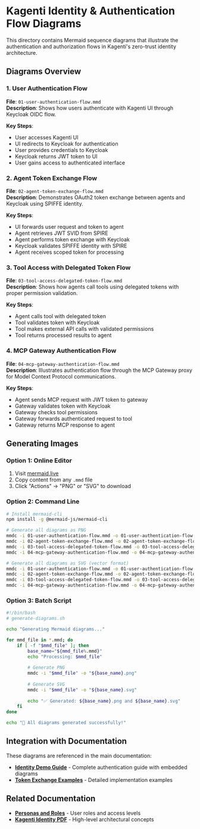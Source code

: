 # Kagenti Identity & Authentication Flow Diagrams

This directory contains Mermaid sequence diagrams that illustrate the authentication and authorization flows in Kagenti's zero-trust identity architecture.

## Diagrams Overview

### 1. User Authentication Flow
**File**: `01-user-authentication-flow.mmd`  
**Description**: Shows how users authenticate with Kagenti UI through Keycloak OIDC flow.

**Key Steps**:
- User accesses Kagenti UI
- UI redirects to Keycloak for authentication  
- User provides credentials to Keycloak
- Keycloak returns JWT token to UI
- User gains access to authenticated interface

### 2. Agent Token Exchange Flow
**File**: `02-agent-token-exchange-flow.mmd`  
**Description**: Demonstrates OAuth2 token exchange between agents and Keycloak using SPIFFE identity.

**Key Steps**:
- UI forwards user request and token to agent
- Agent retrieves JWT SVID from SPIRE
- Agent performs token exchange with Keycloak
- Keycloak validates SPIFFE identity with SPIRE
- Agent receives scoped token for processing

### 3. Tool Access with Delegated Token Flow  
**File**: `03-tool-access-delegated-token-flow.mmd`  
**Description**: Shows how agents call tools using delegated tokens with proper permission validation.

**Key Steps**:
- Agent calls tool with delegated token
- Tool validates token with Keycloak
- Tool makes external API calls with validated permissions
- Tool returns processed results to agent

### 4. MCP Gateway Authentication Flow
**File**: `04-mcp-gateway-authentication-flow.mmd`  
**Description**: Illustrates authentication flow through the MCP Gateway proxy for Model Context Protocol communications.

**Key Steps**:
- Agent sends MCP request with JWT token to gateway
- Gateway validates token with Keycloak
- Gateway checks tool permissions
- Gateway forwards authenticated request to tool
- Gateway returns MCP response to agent

## Generating Images

### Option 1: Online Editor
1. Visit [mermaid.live](https://mermaid.live)
2. Copy content from any `.mmd` file
3. Click "Actions" → "PNG" or "SVG" to download

### Option 2: Command Line
```bash
# Install mermaid-cli
npm install -g @mermaid-js/mermaid-cli

# Generate all diagrams as PNG
mmdc -i 01-user-authentication-flow.mmd -o 01-user-authentication-flow.png
mmdc -i 02-agent-token-exchange-flow.mmd -o 02-agent-token-exchange-flow.png  
mmdc -i 03-tool-access-delegated-token-flow.mmd -o 03-tool-access-delegated-token-flow.png
mmdc -i 04-mcp-gateway-authentication-flow.mmd -o 04-mcp-gateway-authentication-flow.png

# Generate all diagrams as SVG (vector format)
mmdc -i 01-user-authentication-flow.mmd -o 01-user-authentication-flow.svg
mmdc -i 02-agent-token-exchange-flow.mmd -o 02-agent-token-exchange-flow.svg
mmdc -i 03-tool-access-delegated-token-flow.mmd -o 03-tool-access-delegated-token-flow.svg
mmdc -i 04-mcp-gateway-authentication-flow.mmd -o 04-mcp-gateway-authentication-flow.svg
```

### Option 3: Batch Script
```bash
#!/bin/bash
# generate-diagrams.sh

echo "Generating Mermaid diagrams..."

for mmd_file in *.mmd; do
    if [ -f "$mmd_file" ]; then
        base_name="${mmd_file%.mmd}"
        echo "Processing: $mmd_file"
        
        # Generate PNG
        mmdc -i "$mmd_file" -o "${base_name}.png"
        
        # Generate SVG  
        mmdc -i "$mmd_file" -o "${base_name}.svg"
        
        echo "✅ Generated: ${base_name}.png and ${base_name}.svg"
    fi
done

echo "🎉 All diagrams generated successfully!"
```

## Integration with Documentation

These diagrams are referenced in the main documentation:
- **[Identity Demo Guide](../demo-identity.md)** - Complete authentication guide with embedded diagrams
- **[Token Exchange Examples](../../kagenti/examples/identity/token_exchange.md)** - Detailed implementation examples

## Related Documentation
- **[Personas and Roles](../../PERSONAS_AND_ROLES.md)** - User roles and access levels
- **[Kagenti Identity PDF](../2025-10.Kagenti-Identity.pdf)** - High-level architectural concepts

